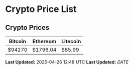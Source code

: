 # Crypto Price List

## Crypto Prices
| Bitcoin | Ethereum | Litecoin |
| ------- | -------- | -------- |
| $94270 | $1796.04 | $85.99 |
**Last Updated:** 2025-04-26 12:48 UTC
**Last Updated:** $DATE$
